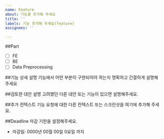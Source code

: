 ```yaml
---
name: Feature
about: 기능을 추가해 주세요
title: ''
labels: 기능 추가해 주세요(feature)
assignees: ''

---
```


##Part
- [ ] FE
- [ ] BE
- [ ] Data Preprocessing

##기능 상세 설명
기능에서 어떤 부분이 구현되어야 하는지 명확하고 간결하게 설명해주세요

##검토한 대안 설명
고려했던 다른 대안 또는 기능이 있으면 설명해주세요.

##추가 컨텍스트
기능 요청에 대한 다른 컨텍스트 또는 스크린샷을 여기에 추가해 주세요.

##Deadline
마감 기한을 설정해주세요.
- 마감일: 0000년 00월 00일 0요일 까지

